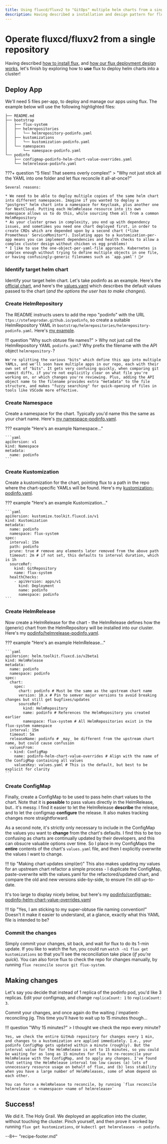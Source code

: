 ```yaml
---
title: Using fluxcd/fluxv2 to "GitOps" multiple helm charts from a single repository
description: Having described a installation and design pattern for fluxcd/fluxv2, this page describes how to _use_ and extend the design to manage multilpe helm releases in your cluster, from a single repository.
---
```


# Operate fluxcd/fluxv2 from a single repository

Having described [how to install flux](/kubernetes/deployment/flux/install/), and [how our flux deployment design works](/kubernetes/deployment/flux/design/), let's finish by exploring how to **use** flux to deploy helm charts into a cluster!

## Deploy App

We'll need 5 files per-app, to deploy and manage our apps using flux. The example below will use the following highlighted files:

```hl_lines="4 6 8 10 11"
├── README.md
├── bootstrap
│   ├── flux-system
│   ├── helmrepositories
│   │   └── helmrepository-podinfo.yaml
│   ├── kustomizations
│   │   └── kustomization-podinfo.yaml
│   └── namespaces
│       └── namespace-podinfo.yaml
└── podinfo
    ├── configmap-podinfo-helm-chart-value-overrides.yaml
    └── helmrelease-podinfo.yaml
```

???+ question "5 files! That seems overly complex!"
    > "Why not just stick all the YAML into one folder and let flux reconcile it all-at-once?"

    Several reasons:

    * We need to be able to deploy multiple copies of the same helm chart into different namespaces. Imagine if you wanted to deploy a "postgres" helm chart into a namespace for Keycloak, plus another one for NextCloud. Putting each HelmRelease resource into its own namespace allows us to do this, while sourcing them all from a common HelmRepository
    * As your cluster grows in complexity, you end up with dependency issues, and sometimes you need one chart deployed first, in order to create CRDs which are depended upon by a second chart (*like Prometheus' ServiceMonitor*). Isolating apps to a kustomization-per-app means you can implement dependencies and health checks to allow a complex cluster design without chicken vs egg problems! 
    * I like to use the one-object-per-yaml-file approach. Kubernetes is complex enough without trying to define multiple objects in one file, or having confusingly-generic filenames such as `app.yaml`! 🤦‍♂️

### Identify target helm chart

Identify your target helm chart. Let's take podinfo as an example. Here's the [official chart](https://github.com/stefanprodan/podinfo/tree/master/charts/podinfo), and here's the [values.yaml](https://github.com/stefanprodan/podinfo/tree/master/charts/podinfo/values.yaml) which describes the default values passed to the chart (*and the options the user has to make changes*).

### Create HelmRepository

The README instructs users to add the repo "podinfo" with the URL `ttps://stefanprodan.github.io/podinfo`, so
create a suitable HelmRepository YAML in `bootstrap/helmrepositories/helmrepository-podinfo.yaml`. Here's [my example](https://github.com/geek-cookbook/template-flux/blob/main/bootstrap/helmrepositories/helmrepository-podinfo.yaml).

!!! question "Why such obtuse file names?"
    > Why not just call the HelmRepository YAML `podinfo.yaml`? Why prefix the filename with the API object `helmrepository-`?

    We're splitting the various "bits" which define this app into multiple YAMLs, and we'll soon have multiple apps in our repo, each with their own set of "bits". It gets very confusing quickly, when comparing git commit diffs, if you're not explicitly clear on what file you're working on, or which changes you're reviewing. Plus, adding the API object name to the filename provides extra "metadata" to the file structure, and makes "fuzzy searching" for quick-opening of files in tools like VSCode more effective.

### Create Namespace

Create a namespace for the chart. Typically you'd name this the same as your chart name. Here's [my namespace-podinfo.yaml](https://github.com/geek-cookbook/template-flux/blob/main/bootstrap/namespaces/namespace-podinfo.yaml).

??? example "Here's an example Namespace..."

    ```yaml
    apiVersion: v1
    kind: Namespace
    metadata:
      name: podinfo
    ```

### Create Kustomization

Create a kustomization for the chart, pointing flux to a path in the repo where the chart-specific YAMLs will be found. Here's my [kustomization-podinfo.yaml](https://github.com/geek-cookbook/template-flux/blob/main/bootstrap/kustomizations/kustomization-podinfo.yaml).

??? example "Here's an example Kustomization..."

    ```yaml
    apiVersion: kustomize.toolkit.fluxcd.io/v1
    kind: Kustomization
    metadata:
      name: podinfo
      namespace: flux-system
    spec:
      interval: 15m
      path: podinfo
      prune: true # remove any elements later removed from the above path
      timeout: 2m # if not set, this defaults to interval duration, which is 1h
      sourceRef:
        kind: GitRepository
        name: flux-system
      healthChecks:
        - apiVersion: apps/v1
          kind: Deployment
          name: podinfo
          namespace: podinfo
    ```

### Create HelmRelease

Now create a HelmRelease for the chart - the HelmRelease defines how the (generic) chart from the HelmRepository will be installed into our cluster. Here's my [podinfo/helmrelease-podinfo.yaml](https://github.com/geek-cookbook/template-flux/blob/main/podinfo/helmrelease-podinfo.yaml).

??? example "Here's an example HelmRelease..."

    ```yaml
    apiVersion: helm.toolkit.fluxcd.io/v2beta1
    kind: HelmRelease
    metadata:
      name: podinfo
      namespace: podinfo
    spec:
      chart:
        spec:
          chart: podinfo # Must be the same as the upstream chart name
          version: 10.x # Pin to semver major versions to avoid breaking changes but still get bugfixes/updates
          sourceRef:
            kind: HelmRepository
            name: podinfo # References the HelmRepository you created earlier
            namespace: flux-system # All HelmRepositories exist in the flux-system namespace
      interval: 15m
      timeout: 5m
      releaseName: podinfo # _may_ be different from the upstream chart name, but could cause confusion
      valuesFrom:
      - kind: ConfigMap
        name: podinfo-helm-chart-value-overrides # Align with the name of the ConfigMap containing all values
        valuesKey: values.yaml # This is the default, but best to be explicit for clarity
    ```

### Create ConfigMap

Finally, create a ConfigMap to be used to pass helm chart values to the chart. Note that it is **possible** to pass values directly in the HelmRelease, but.. it's messy. I find it easier to let the HelmRelease **describe** the release, and to let the configmap **configure** the release. It also makes tracking changes more straightforward.

As a second note, it's strictly only necessary to include in the ConfigMap the values you want to **change** from the chart's defaults. I find this to be too confusing as charts are continually updated by their developers, and this can obsucre valuable options over time. So I place in my ConfigMaps the **entire** contents of the chart's `values.yaml` file, and then I explicitly overwrite the values I want to change.

!!! tip "Making chart updates simpl(er)"
    This also makes updating my values for an upstream chart refactor a simple process - I duplicate the ConfigMap, paste-overwrite with the values.yaml for the refactored/updated chart, and compare the old and new versions side-by-side, to ensure I'm still up-to-date.

It's too large to display nicely below, but here's my [podinfo/configmap-podinfo-helm-chart-value-overrides.yaml](https://github.com/geek-cookbook/template-flux/blob/main/podinfo/configmap-podinfo-helm-chart-value-overrides.yaml)

!!! tip "Yes, I am sticking to my super-obtuse file naming convention!"
    Doesn't it make it easier to understand, at a glance, exactly what this YAML file is intended to be?

### Commit the changes

Simply commit your changes, sit back, and wait for flux to do its 1-min update. If you like to watch the fun, you could run `watch -n1 flux get kustomizations` so that you'll see the reconciliation take place (*if you're quick*). You can also force flux to check the repo for changes manually, by running `flux reconcile source git flux-system`.

## Making changes

Let's say you decide that instead of 1 replica of the podinfo pod, you'd like 3 replicas. Edit your configmap, and change `replicaCount: 1` to `replicaCount: 3`.

Commit your changes, and once again do the waiting / impatient-reconciling jig. This time you'll have to wait up to 15 minutes though...

!!! question "Why 15 minutes?"
    > I thought we check the repo every minute?

    Yes, we check the entire GitHub repository for changes every 1 min, and changes to a kustomization are applied immediately. I.e., your podinfo ConfigMap gets updated within a minute (roughly). But the interval value for the HelmRelease is set to 15 minutes, so you could be waiting for as long as 15 minutes for flux to re-reconcile your HelmRelease with the ConfigMap, and to apply any changes. I've found that setting the HelmRelease interval too low causes (a) lots of unnecessary resource usage on behalf of flux, and (b) less stability when you have a large number of HelmReleases, some of whom depend on each other.

    You can force a HelmRelease to reconcile, by running `flux reconcile helmrelease -n <namespace> <name of helmrelease>`

## Success!

We did it. The Holy Grail. We deployed an application into the cluster, without touching the cluster. Pinch yourself, and then prove it worked by running `flux get kustomizations`, or `kubectl get helmreleases -n podinfo`.

--8<-- "recipe-footer.md"

[^1]: Got suggestions for improvements here? Shout out in the comments below!
